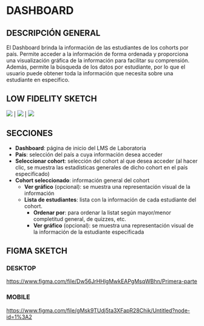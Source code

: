 # DASHBOARD

## DESCRIPCIÓN GENERAL

El Dashboard brinda la información de las estudiantes de los cohorts por país. Permite acceder a la información de forma ordenada y proporciona una visualización gráfica de la información para facilitar su comprensión. Además, permite la búsqueda de los datos por estudiante, por lo que el usuario puede obtener toda la información que necesita sobre una estudiante en específico.


## LOW FIDELITY SKETCH
![](https://imagizer.imageshack.com/v2/800x600q90/921/yTQ32h.jpg)  |  ![](https://imagizer.imageshack.com/v2/800x600q90/924/te9NoX.jpg) | ![](https://imagizer.imageshack.com/v2/800x600q90/922/WRSQQw.jpg)

## SECCIONES

+ **Dashboard**: página de inicio del LMS de Laboratoria
+ **País**: selección del país a cuya información desea acceder
+ **Seleccionar cohort**: selección del cohort al que desea acceder (al hacer clic, se muestra las estadísticas generales de dicho cohort en el país especificado)
+ **Cohort seleccionado**: información general del cohort
   + **Ver gráfico** (opcional): se muestra una representación visual de la información
   + **Lista de estudiantes**: lista con la información de cada estudiante del cohort.
     + **Ordenar por**: para ordenar la listat según mayor/menor completitud general, de quizzes, etc.
     + **Ver gráfico** (opcional): se muestra una representación visual de la información de la estudiante especificada



## FIGMA SKETCH

### DESKTOP
https://www.figma.com/file/Dw56JrHHlgMwkEAPgMsqWBhn/Primera-parte

### MOBILE

https://www.figma.com/file/gMsk9TUdj5ta3XFapR28Chik/Untitled?node-id=1%3A2



          

